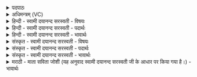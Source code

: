 <details><summary>पदपाठः</summary>

आ। इ॒दम्। अ॒ग॒न्म॒। दे॒व॒यज॑न॒मिति॑ देव॒यज॑नम्। पृ॒थि॒व्याः। यत्र॑। दे॒वासः॑। अजु॑षन्त। विश्वे॑। ऋ॒क्सा॒माभ्या॒मित्यृ॑क्ऽसा॒माभ्या॑म्। स॒न्तर॑न्त॒ इति॑ स॒म्ऽतर॑न्तः। यजु॑र्भि॒रिति॒ यजुः॑ऽभिः। रा॒यः। पोषे॑ण। सम्। इ॒षा। म॒दे॒म॒। इ॒माः। आपः॑। शम्। ऊँ॒ऽइ॒त्यूँ॑। मे॒। स॒न्तु॒। दे॒वीः। ओष॑धे। त्राय॑स्व। स्वधि॑त॒ इति॒ स्वऽधि॑ते। मा। ए॒न॒म्। हि॒ꣳसीः॒। १।
</details>

<details><summary>अधिमन्त्रम् (VC)</summary>

- अबोषध्यौ देवते
- प्रजापतिर्ऋषिः
- विराड् ब्राह्मी जगती
- निषादः
</details>

<details><summary>हिन्दी - स्वामी दयानन्द सरस्वती - विषयः</summary>

अब चौथे अध्याय का प्रारम्भ किया जाता है, इसके प्रथम मन्त्र में जल के गुण, स्वभाव और कृत्य का उपदेश किया है ॥
</details>

<details><summary>हिन्दी - स्वामी दयानन्द सरस्वती - पदार्थः</summary>

पदार्थान्वयभाषाः -  हे विद्वन् ! जैसे (पृथिव्या) भूमि पर मनुष्यजन्म को प्राप्त होके जो (इदम्) यह (देवयजनम्) विद्वानों का यजन पूजन वा उन के लिये दान है, उस को प्राप्त होके (यत्र) जिस देश में (ऋक्सामाभ्याम्) ऋग्वेद, सामवेद तथा (यजुर्भिः) यजुर्वेद के मन्त्रों में कहे कर्म (रायस्पोषेण) धन की पुष्टि (समिषा) उत्तम-उत्तम विद्या आदि की इच्छा वा अन्न आदि से दुःखों के (सन्तरन्तः) अन्त को प्राप्त होते हुए (विश्वे) सब (देवासः) विद्वान् हम लोग सुखों को (अगन्म) प्राप्त हों, (अजुषन्त) सब प्रकार से सेवन करें, (मदेम) सुखी रहें, (उ) और भी (मे) मेरे सुनियम, विद्या, उत्तम शिक्षा से सेवन किये हुए (इमाः) ये (देवीः) शुद्ध (आपः) जल सुख देनेवाले होते हैं, वैसे वहाँ तू भी उन को प्राप्त हो (जुषस्व) सेवन और आनन्द कर। वे जल आदि पदार्थ भी तुझ को (शम्) सुख करानेवाले (सन्तु) होवें, जैसे (ओषधे) सोमलता आदि ओषधिगण सब रोगों से रक्षा करता है, वैसे तू भी हम लोगों की (त्रायस्व) रक्षा कर। (स्वधिते) रोगनाश करने में वज्र के समान होकर (एनम्) इस यजमान वा प्राणीमात्र को (मा हिꣳसीः) कभी मत मार ॥१॥
</details>

<details><summary>हिन्दी - स्वामी दयानन्द सरस्वती - भावार्थः</summary>

भावार्थभाषाः -  इस मन्त्र में लुप्तोपमालङ्कार है। जैसे मनुष्य लोग ब्रह्मचर्यपूर्वक अङ्ग और उपनिषद् सहित चारों वेदों को पढ़ कर, औरों को पढ़ा कर, विद्या को प्रकाशित कर और विद्वान् होके उत्तम कर्मों के अनुष्ठान से सब प्राणियों को सुखी करें, वैसे ही इन विद्वानों का सत्कार कर, इनसे वैदिक विद्या को प्राप्त होकर, श्रेष्ठ आचार तथा उत्तम औषधियों के सेवन से कष्टों का निवारण करके शरीर वा आत्मा की पुष्टि से धन का अत्यन्त सञ्चय करके सब मनुष्यों को आनन्दित होना चाहिये ॥१॥
</details>

<details><summary>संस्कृत - स्वामी दयानन्द सरस्वती - विषयः</summary>

अथ जलगुणस्वभावकृत्यमुपदिश्यते ॥
</details>

<details><summary>संस्कृत - स्वामी दयानन्द सरस्वती - पदार्थः</summary>

पदार्थान्वयभाषाः -  हे विद्वन् ! यथा पृथिव्या मध्ये मनुष्यजन्म देवयजनं प्राप्य यत्र ऋक्सामाभ्यां यजुर्भी रायस्पोषेण दुःखानि सन्तरन्तो विश्वे देवासो वयं सुखान्यगन्माजुषन्त मदेम सुखयेम। उ इति वितर्के मे मम विद्यासुशिक्षाभ्यां सेविता इमा देव्य आपः सुखकारिकाः सन्ति, तथैव तत्र त्वं ता जुषस्व, तवैताः शं सन्तु सुखकारिका भवन्तु। यथौषधे सोमलताद्यौषधिगणो रोगेभ्यस्त्रायते, तथा त्वं नस्त्रायस्व, स्वधितिर्वज्रस्त्वमेनं जीवं मा हिंसीर्हननं मा कुर्य्याः ॥१॥
</details>

<details><summary>संस्कृत - स्वामी दयानन्द सरस्वती - भावार्थः</summary>

भावार्थभाषाः -  अत्र लुप्तोपमालङ्कारः। यथा मनुष्याः साङ्गान् सरहस्याँश्चतुरो वेदानधीत्यान्यानध्याप्य विद्यां प्रदीप्य, विद्वांसो भूत्वा सुकर्मानुष्ठानेन सर्वान् प्राणिनः सुखयेयुस्तथैवैतान् सत्कृत्यैतेभ्यो वैदिकविद्यां प्राप्य, श्रेष्ठाचारौषधिसेवनाभ्यां दुःखान्तं गत्वा, शरीरात्मपुष्ट्या धनं समुपचित्य सर्वैर्मनुष्यैरानन्दितव्यम् ॥१॥
</details>

<details><summary>मराठी - माता सविता जोशी (यह अनुवाद स्वामी दयानन्द सरस्वती जी के आधार पर किया गया है।) - भावार्थः</summary>

भावार्थभाषाः -  या मंत्रात लुप्तोपमालंकार आहे. माणसांनी ब्रह्मचर्याचे पालन करून वेदांग, उपनिषदे व वेदांचे अध्ययन करावे. इतरांनाही विद्या शिकवावी, विद्वान व्हावे व उत्तम कर्माचे अनुष्ठान करावे आणि सर्व जीवांना सुखी करावे. तसेच अशा विद्वानांचा सन्मान करून त्यांच्याकडून वैदिक विद्या ग्रहण करावी. शरीर व आत्मा यांचे बल वाढवावे व धनाचा संचय करून सर्वांनी आनंदित व्हावे.
</details>